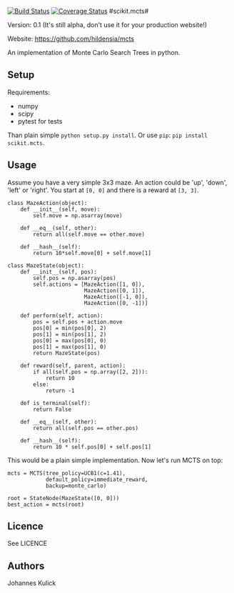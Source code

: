 [![Build Status](https://travis-ci.org/hildensia/mcts.svg?branch=master)](https://travis-ci.org/hildensia/mcts)
[![Coverage Status](https://coveralls.io/repos/hildensia/mcts/badge.svg)](https://coveralls.io/r/hildensia/mcts)
#scikit.mcts#

Version: 0.1 (It's still alpha, don't use it for your production website!)

Website: https://github.com/hildensia/mcts

An implementation of Monte Carlo Search Trees in python.

## Setup
Requirements:
 * numpy
 * scipy
 * pytest for tests

Than plain simple `python setup.py install`. Or use `pip`: `pip install scikit.mcts`.

## Usage
Assume you have a very simple 3x3 maze. An action could be 'up', 'down', 'left' or 'right'. You start at `[0, 0]` and there is a reward at `[3, 3]`.

    class MazeAction(object):
        def __init__(self, move):
            self.move = np.asarray(move)
        
        def __eq__(self, other):
            return all(self.move == other.move)
            
        def __hash__(self):
            return 10*self.move[0] + self.move[1]
    
    class MazeState(object):
        def __init__(self, pos):
            self.pos = np.asarray(pos)
            self.actions = [MazeAction([1, 0]),
                            MazeAction([0, 1]),
                            MazeAction([-1, 0]),
                            MazeAction([0, -1])]
        
        def perform(self, action):
            pos = self.pos + action.move
            pos[0] = min(pos[0], 2)
            pos[1] = min(pos[1], 2)
            pos[0] = max(pos[0], 0)
            pos[1] = max(pos[1], 0)
            return MazeState(pos)
            
        def reward(self, parent, action):
            if all(self.pos = np.array([2, 2])):
                return 10
            else:
                return -1
                
        def is_terminal(self):
            return False
                
        def __eq__(self, other):
            return all(self.pos == other.pos)
            
        def __hash__(self):
            return 10 * self.pos[0] + self.pos[1]
            
This would be a plain simple implementation. Now let's run MCTS on top:

    mcts = MCTS(tree_policy=UCB1(c=1.41), 
                default_policy=immediate_reward,
                backup=monte_carlo)
    
    root = StateNode(MazeState([0, 0]))
    best_action = mcts(root)


## Licence
See LICENCE

## Authors
Johannes Kulick
            
            
